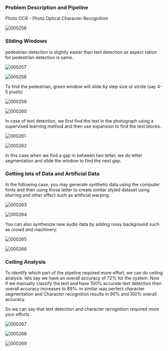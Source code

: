 ### Problem Description and Pipeline

Photo OCR - Photo Optical Character Recognition

![000256](images/2020-11-15-000256.jpg)

### Sliding Windows

pedestrian detection is slightly easier than text detection as aspect ration for pedestrian detection is same.

![000257](images/2020-11-15-000257.jpg)

![000258](images/2020-11-15-000258.jpg)

To find the pedestrian, green window will slide by step size or stride (say 4-5 pixels)

![000259](images/2020-11-15-000259.jpg)

![000260](images/2020-11-15-000260.jpg)

In case of text detection, we first find the text in the photograph using a supervised learning method and then use expansion to find the text blocks. 

![000261](images/2020-11-15-000261.jpg)

![000262](images/2020-11-15-000262.jpg)

In this case when we find a gap in between two letter, we do letter segmentation and slide the window to find the next gap.

### Getting lots of Data and Artificial Data

In the following case, you may generate  synthetic data using the computer fonts and then using those letter to create similar styled dataset using blurring and other effect such as artificial warping. 

![000263](images/2020-11-15-000263.jpg)

![000264](images/2020-11-15-000264.jpg)

You can also synthesize new audio data by adding noisy background such as crowd and machinery.

![000265](images/2020-11-15-000265.jpg)

![000266](images/2020-11-15-000266.jpg)

### Ceiling Analysis

To identify which part of the pipeline required more effort, we can do ceiling analysis. lets say we have an overall accuracy of 72% for the system. Now if we manually classify the text and have 100% accurate text detection then overall accuracy increases to 89%. in similar way perfect character segmentation and Character recognition results in 90% and 100% overall accuracy. 

So we can say that text detection and character recognition required more your efforts.

![000267](images/2020-11-15-000267.jpg)

![000268](images/2020-11-15-000268.jpg)

![000269](images/2020-11-15-000269.jpg)



